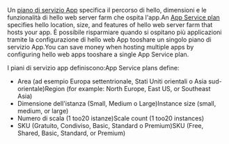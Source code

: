 <span data-ttu-id="4e133-101">Un [piano di servizio App](../articles/app-service/azure-web-sites-web-hosting-plans-in-depth-overview.md) specifica il percorso di hello, dimensioni e le funzionalità di hello web server farm che ospita l'app.</span><span class="sxs-lookup"><span data-stu-id="4e133-101">An [App Service plan](../articles/app-service/azure-web-sites-web-hosting-plans-in-depth-overview.md) specifies hello location, size, and features of hello web server farm that hosts your app.</span></span> <span data-ttu-id="4e133-102">È possibile risparmiare quando si ospitano più applicazioni tramite la configurazione di hello web App tooshare un singolo piano di servizio App.</span><span class="sxs-lookup"><span data-stu-id="4e133-102">You can save money when hosting multiple apps by configuring hello web apps tooshare a single App Service plan.</span></span>

<span data-ttu-id="4e133-103">I piani di servizio app definiscono:</span><span class="sxs-lookup"><span data-stu-id="4e133-103">App Service plans define:</span></span>

* <span data-ttu-id="4e133-104">Area (ad esempio Europa settentrionale, Stati Uniti orientali o Asia sud-orientale)</span><span class="sxs-lookup"><span data-stu-id="4e133-104">Region (for example: North Europe, East US, or Southeast Asia)</span></span>
* <span data-ttu-id="4e133-105">Dimensione dell'istanza (Small, Medium o Large)</span><span class="sxs-lookup"><span data-stu-id="4e133-105">Instance size (small, medium, or large)</span></span>
* <span data-ttu-id="4e133-106">Numero di scala (1 too20 istanze)</span><span class="sxs-lookup"><span data-stu-id="4e133-106">Scale count (1 too20 instances)</span></span>
* <span data-ttu-id="4e133-107">SKU (Gratuito, Condiviso, Basic, Standard o Premium)</span><span class="sxs-lookup"><span data-stu-id="4e133-107">SKU (Free, Shared, Basic, Standard, or Premium)</span></span>